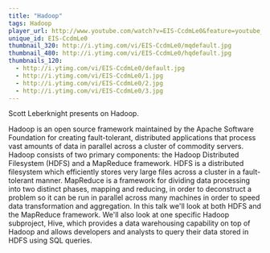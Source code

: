 ```yaml
---
title: "Hadoop"
tags: Hadoop
player_url: http://www.youtube.com/watch?v=EIS-CcdmLe0&feature=youtube_gdata_player
unique_id: EIS-CcdmLe0 
thumbnail_320: http://i.ytimg.com/vi/EIS-CcdmLe0/mqdefault.jpg
thumbnail_480: http://i.ytimg.com/vi/EIS-CcdmLe0/hqdefault.jpg
thumbnails_120: 
  - http://i.ytimg.com/vi/EIS-CcdmLe0/default.jpg
  - http://i.ytimg.com/vi/EIS-CcdmLe0/1.jpg
  - http://i.ytimg.com/vi/EIS-CcdmLe0/2.jpg
  - http://i.ytimg.com/vi/EIS-CcdmLe0/3.jpg
---
```

Scott Leberknight presents on Hadoop.

Hadoop is an open source framework maintained by the Apache Software Foundation for creating fault-tolerant, distributed applications that process vast amounts of data in parallel across a cluster of commodity servers. Hadoop consists of two primary components: the Hadoop Distributed Filesystem (HDFS) and a MapReduce framework. HDFS is a distributed filesystem which efficiently stores very large files across a cluster in a fault-tolerant manner. MapReduce is a framework for dividing data processing into two distinct phases, mapping and reducing, in order to deconstruct a problem so it can be run in parallel across many machines in order to speed data transformation and aggregation. In this talk we'll look at both HDFS and the MapReduce framework. We'll also look at one specific Hadoop subproject, Hive, which provides a data warehousing capability on top of Hadoop and allows developers and analysts to query their data stored in HDFS using SQL queries.
